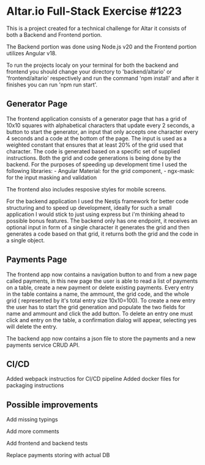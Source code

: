 # Altar.io Full-Stack Exercise #1223

This is a project created for a technical challenge for Altar it consists of both a Backend and Frontend portion.

The Backend portion was done using Node.js v20 and the Frontend portion utilizes Angular v18.

To run the projects localy on your terminal for both the backend and frontend you should change your directory to 'backend/altario' or 'frontend/altario' respectively and run the command 'npm install' and after it finishes you can run 'npm run start'.

## Generator Page

The frontend application consists of a generator page that has a grid of 10x10 squares with alphabetical characters that update every 2 seconds, a button to start the generator, an input that only accepts one character every 4 seconds and a code at the bottom of the page. The input is used as a weighted constant that ensures that at least 20% of the grid used that character. The code is generated based on a specific set of supplied instructions.
Both the grid and code generations is being done by the backend.
For the purposes of speeding up development time I used the following libraries:
    - Angular Material: for the grid component,
    - ngx-mask: for the input masking and validation

The frontend also includes resposive styles for mobile screens. 

For the backend application I used the Nestjs framework for better code structuring and to speed up development, ideally for such a small application I would stick to just using express but i'm thinking ahead to possible bonus features.
The backend only has one endpoint, it receives an optional input in form of a single character it generates the grid and then generates a code based on that grid, it returns both the grid and the code in a single object.

## Payments Page 

The frontend app now contains a navigation button to and from a new page called payments, in this new page the user is able to read a list of payments on a table, create a new payment or delete existing payments.
Every entry in the table contains a name, the ammount, the grid code, and the whole grid ( represented by it's total entry size 10x10=100).
To create a new entry the user has to start the grid generation and populate the two fields for name and ammount and click the add button.
To delete an entry one must click and entry on the table, a confirmation dialog will appear, selecting yes will delete the entry.

The backend app now contains a json file to store the payments and a new payments service CRUD API.

## CI/CD

Added webpack instructios for CI/CD pipeline
Added docker files for packaging instructions

## Possible improvements

Add missing typings

Add more comments

Add frontend and backend tests

Replace payments storing with actual DB
